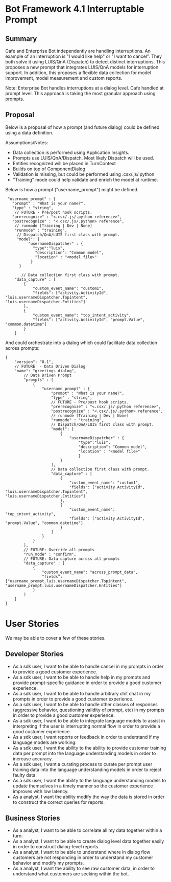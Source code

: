 # Bot Framework 4.1 Interruptable Prompt


## Summary
Cafe and Enterprise Bot  independently are handling interruptions.  An example of an interruption is "I would like help" or "I want to cancel".  They both solve it using LUIS/QnA (Dispatch) to detect distinct interruptions.  This proposes a new prompt that integrates LUIS/QnA models for interruption support.  In addition, this proposes a flexible data collection for model improvement, model measurement and custom reports.

Note:
Enterprise Bot handles interruptions at a dialog level.  Cafe handled at prompt level.  This approach is taking the most granular approach using prompts.

## Proposal
Below is a proposal of how a prompt (and future dialog) could be defined using a data definition. 

Assumptions/Notes:

- Data collection is performed using Application Insights.
- Prompts use LUIS/QnA/Dispatch.  Most likely Dispatch will be used.
- Entities recognized will be placed in TurnContext
- Builds on top of ComponentDialog
- Validation is missing, but could be performed using .csx/.js/.python
- "Training" mode could help validate and enrich the model at runtime.

Below  is how a prompt ("username_prompt") might be defined. 

```json5
 "username_prompt" : {
   "prompt" : "What is your name?",
   "type" : "string",
    // FUTURE - Pre/post hook scripts.
   "prerecognize" : "<.csx/.js/.python reference>",
   "postrecognize" : "<.csx/.js/.python> reference",
    // runmode [Training | Dev | None]
    "runmode" : "training",
     // Dispatch/QnA/LUIS first class with prompt.
     "model": {
          "usernameDispatcher" : {
            "type":"luis",
             "description": "Common model",
             "location" : "<model file>"
           }
      }
      
       // Data collection first class with prompt.
    "data_capture" : [
        {
            "custom_event_name": "custom1",
            "fields": ["activity.ActivityId", "luis.usernameDispatcher.Topintent", "luis.usernameDispatcher.Entities"]
        },
        { 
            "custom_event_name": "top_intent_activity",
            "fields": ["activity.ActivityId", "prompt.Value", "common.datetime"]
        }
    }
```
And could orchestrate into a dialog which could facilitate data collection across prompts:

```json5
{
    "version": "0.1",
    // FUTURE  - Data Driven Dialog
    "name": "greetings_dialog",
        // Data Driven Prompt
        "prompts" : [
            {
                "username_prompt" : {
                    "prompt" : "What is your name?",
                    "type" : "string",
                    // FUTURE - Pre/post hook scripts.
                    "prerecognize" : "<.csx/.js/.python reference>",
                    "postrecognize" : "<.csx/.js/.python> reference",
                    // runmode [Training | Dev | None]
                    "runmode" : "training",
                    // Dispatch/QnA/LUIS first class with prompt.
                    "model": [
                        {
                            "usernameDispatcher" : {
                                "type":"luis",
                                "description": "Common model",
                                "location" : "<model file>"
                                }
                        }
                    ],
                    // Data collection first class with prompt.
                    "data_capture" : [
                        {
                            "custom_event_name": "custom1",
                            "fields": ["activity.ActivityId", "luis.usernameDispatcher.Topintent", "luis.usernameDispatcher.Entities"]
                        },
                        { 
                            "custom_event_name": "top_intent_activity",
                            "fields": ["activity.ActivityId", "prompt.Value", "common.datetime"]
                        }
                    ]
                }
            }
        ],
        // FUTURE: Override all prompts
        "run_mode" : "confirm",
        // FUTURE: Data capture across all prompts
        "data_capture" : [
            {
                "custom_event_name": "across_prompt_data",
                "fields": ["username_prompt.luis.usernameDispatcher.Topintent", "username_prompt.luis.usernameDispatcher.Entities"]
            }
        ]
    }
}
```

# User Stories
We may be able to cover a few of these stories.

## Developer Stories
- As a sdk user, I want to be able to handle cancel  in my prompts in order to provide a good customer experience.
- As a sdk user, I want to be able to handle help  in my prompts and provide prompt-specific guidance in order to provide a good customer experience.
- As a sdk user, I want to be able to handle arbitrary chit chat in my prompts in order to provide a good customer experience.
- As a sdk user, I want to be able to handle other classes of responses (aggressive behavior, questioning validity of prompt, etc) in my prompts in order to provide a good customer experience.
- As a sdk user, I want to be able to integrate language models to assist in interpreting if the user is interrupting normal flow  in order to provide a good customer experience.
- As a sdk user, I want reports or feedback in order to understand if my language models are working.
- As a sdk user, I want the ability to the ability to  provide customer training data per prompt into the language understanding models  in order to increase accuracy. 
- As a sdk user, I want a curating process to curate per prompt user training data into the language understanding models in order to reject faulty data.
- As a sdk user, I want the ability to the language understanding models to update themselves in a timely manner so the customer experience improves with low latency.
- As a analyst, I want the ability modify the way the data is stored in order to construct the correct queries for reports.

## Business Stories
- As a analyst, I want to be able to correlate all my data together within a turn.
- As a analyst, I want to be able to create dialog level data together easily in order to construct dialog-level reports.
- As a analyst, I want to be able to understand where in dialog flow customers are not responding in order to understand my customer behavior and modify my prompts.
- As a analyst, I want the ability to see raw customer data, in order to understand what customers are seeking within the bot.
